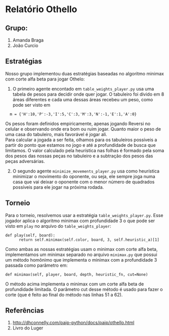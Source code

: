 # Relatório Othello

## Grupo:

1. Amanda Braga
2. João Curcio

## Estratégias

Nosso grupo implementou duas estratégias baseadas no algoritmo minimax com corte alfa beta para jogar Othelo:

1. O primeiro agente encontado em ``table_weights_player.py`` usa uma tabela de pesos para decidir onde quer jogar. O tabuleiro foi divido em 8 áreas diferentes e cada uma dessas áreas recebeu um peso, como pode ser visto em

```
  m = {'H':10,'P':-3,'I':5,'C':3,'M':3,'N':-1,'E':1,'A':0}
```

Os pesos foram definidos empiricamente, apenas jogando Reversi no celular e observando onde era bom ou ruim jogar. Quanto maior o peso de uma casa do tabuleiro, mais favorável é jogar ali.  
Para calcular a jogada a ser feita, olhamos para os tabuleiros possíveis a partir do ponto que estamos no jogo e até a profundidade de busca que limitamos. O valor calculado pela heurística nas folhas é formado pela soma dos pesos das nossas peças no tabuleiro e a subtração dos pesos das peças adversárias.


2. O segundo agente ``minimize_movements_player.py`` usa como heurística minimizar o movimento do oponente, ou seja, ele sempre joga numa casa que vai deixar o oponente com o menor número de quadrados possíveis para ele jogar na próxima rodada.


## Torneio

Para o torneio, resolvemos usar a estratégia ``table_weights_player.py``. Esse jogador aplica o algoritmo minimax com profundidade 3 o que pode ser visto em ``play`` no arquivo do ``table_weights_player``:

```
def play(self, board):
      return self.minimax(self.color, board, 3, self.heuristic_a)[1]
```

Como ambas as nossas estratégias usam o minimax com corte alfa beta, implementamos um minimax separado no arquivo ``minimax.py`` que possui um método homônimo que implementa o minimax com a profundidade 3 passada como parâmetro em:

```
def minimax(self, player, board, depth, heuristic_fn, cut=None)
```

O método acima implementa o minimax com um corte alfa beta de profundidade limitada. O parâmetro cut desse método é usado para fazer o corte (que é feito ao final do método nas linhas 51 a 62).

## Referências

1. http://dhconnelly.com/paip-python/docs/paip/othello.html
2. Livro do Luger
